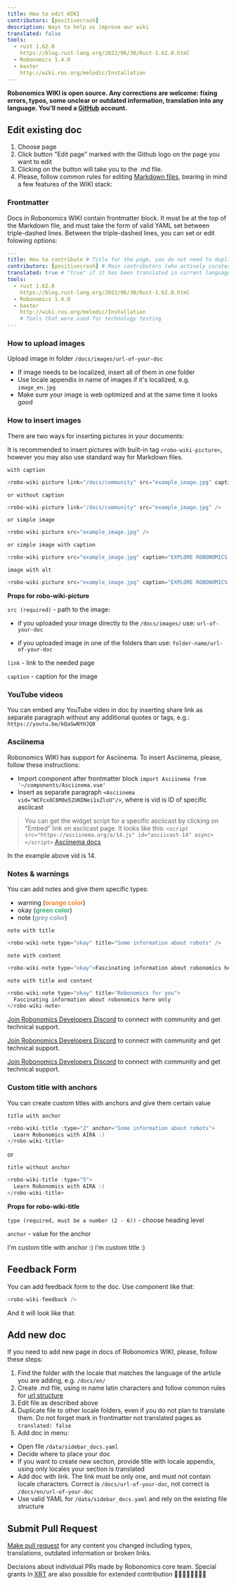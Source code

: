 ```yaml
---
title: How to edit WIKI 
contributors: [positivecrash]
description: Ways to help us improve our wiki
translated: false
tools: 
  - rust 1.62.0 
    https://blog.rust-lang.org/2022/06/30/Rust-1.62.0.html
  - Robonomics 1.4.0
  - baxter
    http://wiki.ros.org/melodic/Installation
---
```


**Robonomics WIKI is open source. Any corrections are welcome: fixing errors, typos, some unclear or outdated information, translation into any language. You'll need a [GitHub](https://github.com/) account.**

## Edit existing doc

1. Choose page
2. Click button "Edit page" marked with the Github logo on the page you want to edit
3. Clicking on the button will take you to the .md file.
4. Please, follow common rules for editing [Markdown files](https://en.wikipedia.org/wiki/Markdown), bearing in mind a few features of the WIKI stack:

### Frontmatter
Docs in Robonomics WIKI contain frontmatter block. It must be at the top of the Markdown file, and must take the form of valid YAML set between triple-dashed lines. Between the triple-dashed lines, you can set or edit folowing options:

```YAML
---
title: How to contribute # Title for the page, you do not need to duplicate it in text
contributors: [positivecrash] # Main contributors (who actively curates this page). GitHub nickname required, without any additional symbols
translated: true # "true" if it has been translated in current language (see locale folder name of doc)
tools:   
  - rust 1.62.0 
    https://blog.rust-lang.org/2022/06/30/Rust-1.62.0.html
  - Robonomics 1.4.0
  - baxter
    http://wiki.ros.org/melodic/Installation
    # Tools that were used for technology testing
---
```

### How to upload images
Upload image in folder `/docs/images/url-of-your-doc`
* If image needs to be localized, insert all of them in one folder
* Use locale appendix in name of images if it's localized, e.g. `image_en.jpg`
* Make sure your image is web optimized and at the same time it looks good

### How to insert images

There are two ways for inserting pictures in your documents:

<robo-wiki-note type="warning">

It is recommended to insert pictures with built-in tag `<robo-wiki-picture>`, however you may also use standard way for Markdown files.

</robo-wiki-note>

`with caption`

```c
<robo-wiki-picture link="/docs/community" src="example_image.jpg" caption="EXPLORE ROBONOMICS WIKI" />
```

`or without caption` 

```c
<robo-wiki-picture link="/docs/community" src="example_image.jpg" />
```

`or simple image` 

```c
<robo-wiki-picture src="example_image.jpg" />
```

`or simple image with caption`

```c
<robo-wiki-picture src="example_image.jpg" caption="EXPLORE ROBONOMICS WIKI" />
```

`image with alt`

```c
<robo-wiki-picture src="example_image.jpg" caption="EXPLORE ROBONOMICS WIKI" alt="this is alternative text for image" />
```

**Props for robo-wiki-picture**

`src (required)` - path to the image:

 * if you uploaded your image directly to the `/docs/images/` use: 
 `url-of-your-doc`

 * if you uploaded image in one of the folders than use: `folder-name/url-of-your-doc`

`link` - link to the needed page

`caption` - caption for the image



### YouTube videos
You can embed any YouTube video in doc by inserting share link as separate paragraph without any additional quotes or tags, e.g.: `https://youtu.be/kQaSwNYHJQ8`

### Asciinema
Robonomics WIKI has support for Asciinema. To insert Asciinema, please, follow these instructions:
* Import component after frontmatter block `import Asciinema from '~/components/Asciinema.vue'`
* Insert as separate paragraph `<Asciinema vid="WCFcx8C6M8e52UKDNei1xZloU"/>`, where is vid is ID of specific asciicast

> You can get the widget script for a specific asciicast by clicking on “Embed” link on asciicast page.
> It looks like this:
> `<script src="https://asciinema.org/a/14.js" id="asciicast-14" async></script>`
[Asciinema docs](https://asciinema.org/docs/embedding)

In the example above vid is 14.


### Notes & warnings
You can add notes and give them specific types:
* warning (<span style="color:#f08432">**orange color**</span>)
* okay (<span style="color:#3eaf7c">**green color**</span>)
* note (<span style="color:#90a4b7">**grey color**</span>)

`note with title`

```c
<robo-wiki-note type="okay" title="Some information about robots" />
```

`note with content`

```c
<robo-wiki-note type="okay">Fascinating information about robonomics here only</robo-wiki-note>
```

`note with title and content`

```c
<robo-wiki-note type="okay" title="Robonomics for you">
  Fascinating information about robonomics here only
</robo-wiki-note>
```

<robo-wiki-note type="okay" title="Join Discord">

[Join Robonomics Developers Discord](https://discord.gg/jTxqGeF5Qy) to connect with community and get technical support.

</robo-wiki-note>

<robo-wiki-note type="note" title="Join Discord">

[Join Robonomics Developers Discord](https://discord.gg/jTxqGeF5Qy) to connect with community and get technical support.

</robo-wiki-note>

<robo-wiki-note type="warning" title="Join Discord">

[Join Robonomics Developers Discord](https://discord.gg/jTxqGeF5Qy) to connect with community and get technical support.

</robo-wiki-note>

### Custom title with anchors
You can create custom titles with anchors and give them certain value

`title with anchor`

```c
<robo-wiki-title :type="2" anchor="Some information about robots"> 
  Learn Robonomics with AIRA :)
</robo-wiki-title>
```

or

`title without anchor`

```c
<robo-wiki-title :type="5"> 
  Learn Robonomics with AIRA :)
</robo-wiki-title>
```

**Props for robo-wiki-title**

`type (required, must be a number (2 - 6))` - choose heading level

`anchor` - value for the anchor

<robo-wiki-title :type="2" anchor="I'm custom title :)">
  I'm custom title with anchor :)
</robo-wiki-title>

<robo-wiki-title :type="6"> 
 I'm custom title :)
</robo-wiki-title>


## Feedback Form

You can add feedback form to the doc. Use component like that:

```c
<robo-wiki-feedback /> 
```

And it will look like that: 
<robo-wiki-feedback /> 

## Add new doc

If you need to add new page in docs of Robonomics WIKI, please, follow these steps:

1. Find the folder with the locale that matches the language of the article you are adding, e.g. `/docs/en/`
2. Create .md file, using in name latin characters and follow common rules for [url structure](https://developers.google.com/search/docs/advanced/guidelines/url-structure)
3. Edit file as described above
4. Duplicate file to other locale folders, even if you do not plan to translate them. Do not forget mark in frontmatter not translated pages as `translated: false`
5. Add doc in menu:
* Open file `/data/sidebar_docs.yaml`
* Decide where to place your doc
* If you want to create new section, provide title with locale appendix, using only locales your section is translated
* Add doc with link. The link must be only one, and must not contain locale characters. Correct is `/docs/url-of-your-doc`, not correct is `/docs/en/url-of-your-doc`
* Use valid YAML for `/data/sidebar_docs.yaml` and rely on the existing file structure

## Submit Pull Request

[Make pull request](https://docs.github.com/github/collaborating-with-issues-and-pull-requests/creating-a-pull-request) for any content you changed including typos, translations, outdated information or broken links.

Decisions about individual PRs made by Robonomics core team. Special grants in [XRT](https://robonomics.network/community#token) are also possible for extended contribution 🤖💙💛💚💎🍭🎉🔌